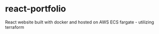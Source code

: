 # react-portfolio
React website built with docker and hosted on AWS ECS fargate - utilizing terraform
